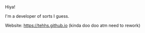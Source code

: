 Hiya!

I'm a developer of sorts I guess. 

Website: https://tehhs.github.io (kinda doo doo atm need to rework)
